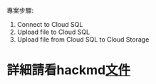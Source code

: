 專案步驟:
1. Connect to Cloud SQL
2. Upload file to Cloud SQL
3. Upload file from Cloud SQL to Cloud Storage

# 詳細請看hackmd[文件](https://hackmd.io/Z_g0jHc_SKGudaEt4TZXYA?view) 
